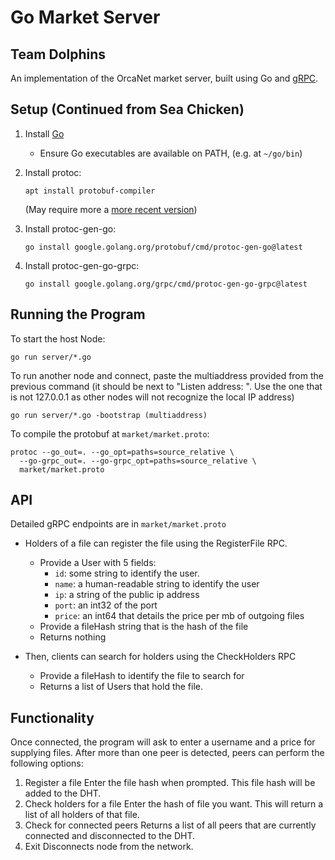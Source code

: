 # Go Market Server

## Team Dolphins

An implementation of the OrcaNet market server, built using Go and [gRPC](https://grpc.io/docs/languages/go/quickstart).

## Setup (Continued from Sea Chicken)

1. Install [Go](https://go.dev/doc/install)
   * Ensure Go executables are available on PATH, (e.g. at `~/go/bin`)
2. Install protoc:

   `apt install protobuf-compiler`

   (May require more a [more recent version](https://grpc.io/docs/protoc-installation/#install-pre-compiled-binaries-any-os))
3. Install protoc-gen-go:

   `go install google.golang.org/protobuf/cmd/protoc-gen-go@latest`

4. Install protoc-gen-go-grpc:

   `go install google.golang.org/grpc/cmd/protoc-gen-go-grpc@latest`


## Running the Program

To start the host Node:

```Shell
go run server/*.go
```

To run another node and connect, paste the multiaddress provided from the previous command (it should be next to "Listen address: ". Use the one that is not 127.0.0.1 as other nodes will not recognize the local IP address)

```Shell
go run server/*.go -bootstrap (multiaddress)
```

To compile the protobuf at `market/market.proto`:

```Shell
protoc --go_out=. --go_opt=paths=source_relative \
  --go-grpc_out=. --go-grpc_opt=paths=source_relative \
  market/market.proto
```

## API
Detailed gRPC endpoints are in `market/market.proto`

- Holders of a file can register the file using the RegisterFile RPC.
  - Provide a User with 5 fields: 
    - `id`: some string to identify the user.
    - `name`: a human-readable string to identify the user
    - `ip`: a string of the public ip address
    - `port`: an int32 of the port
    - `price`: an int64 that details the price per mb of outgoing files
  - Provide a fileHash string that is the hash of the file
  - Returns nothing

- Then, clients can search for holders using the CheckHolders RPC
  - Provide a fileHash to identify the file to search for
  - Returns a list of Users that hold the file.

## Functionality
Once connected, the program will ask to enter a username and a price for supplying files. After more than one peer is detected, peers can perform the following options:

1. Register a file
Enter the file hash when prompted. This file hash will be added to the DHT.
2. Check holders for a file
Enter the hash of file you want. This will return a list of all holders of that file.
3. Check for connected peers
Returns a list of all peers that are currently connected and disconnected to the DHT.
4. Exit
Disconnects node from the network.